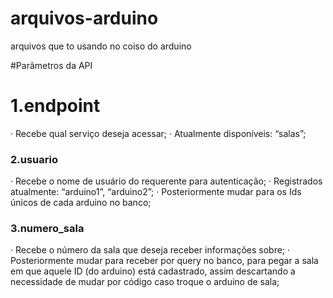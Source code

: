 # arquivos-arduino
arquivos que to usando no coiso do arduino


#Parâmetros da API
‌

# 1.endpoint
  · Recebe qual serviço deseja acessar;
  · Atualmente disponíveis: “salas”;
  
### 2.usuario
  · Recebe o nome de usuário do requerente para autenticação;
  · Registrados atualmente: “arduino1”, “arduino2”;
  · Posteriormente mudar para os Ids únicos de cada arduino no banco;
  
### 3.numero_sala
  · Recebe o número da sala que deseja receber informações sobre;
  · Posteriormente mudar para receber por query no banco, para pegar a sala em que aquele ID (do arduino) está cadastrado, assim descartando a necessidade de mudar por código caso troque o arduino de sala;

